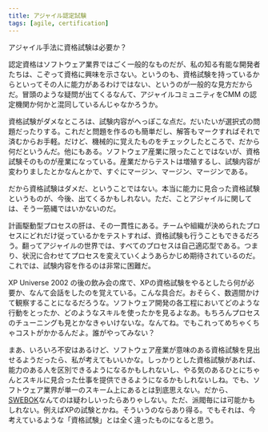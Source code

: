 ```yaml
---
title: アジャイル認定試験
tags: [agile, certification]
---
```


アジャイル手法に資格試験は必要か？

認定資格はソフトウェア業界ではごく一般的なものだが、私の知る有能な開発者たちは、こぞって資格に興味を示さない。というのも、資格試験を持っているからといってその人に能力があるわけではない、というのが一般的な見方だからだ。冒頭のような疑問が出てくるなんて、アジャイルコミュニティをCMM の認定機関か何かと混同しているんじゃなかろうか。

資格試験がダメなところは、試験内容がへっぽこな点だ。だいたいが選択式の問題だったりする。これだと問題を作るのも簡単だし、解答もマークすればそれで済むからお手軽。だけど、機械的に覚えたものをチェックしたところで、だから何だというんだ。他にもある。ソフトウェア産業に限ったことではないが、資格試験そのものが産業になっている。産業だからテストは増殖するし、試験内容が変わりましたとかなんとかで、すぐにマージン、マージン、マージンである。

だから資格試験はダメだ、ということではない。本当に能力に見合った資格試験というものが、今後、出てくるかもしれない。ただ、ことアジャイルに関しては、そう一筋縄ではいかないのだ。

計画駆動型プロセスの肝は、その一貫性にある。チームや組織が決められたプロセスにどれだけ従っているかをテストすれば、資格試験も行うこともできるだろう。翻ってアジャイルの世界では、すべてのプロセスは自己適応型である。つまり、状況に合わせてプロセスを変えていくようあらかじめ期待されているのだ。これでは、試験内容を作るのは非常に困難だ。

XP Universe 2002 の後の飲み会の席で、XPの資格試験をやるとしたら何が必要か、なんて会話をしたのを覚えている。こんな具合だ。おそらく、数週間かけて観察することになるだろうな。ソフトウェア開発の各工程においてどのような行動をとったか、どのようなスキルを使ったかを見るよなあ。もちろんプロセスのチューニングも見とかなきゃいけないな。なんてね。でもこれってめちゃくちゃコストがかかるんだよ。誰がやってみない？

まあ、いろいろ不安はあるけど、ソフトウェア産業が意味のある資格試験を見出せるようだったら、私が考えてもいいかな。しっかりとした資格試験があれば、能力のある人を区別できるようになるかもしれないし、やる気のあるひとにちゃんとスキルに見合った仕事を提供できるようになるかもしれないしね。でも、ソフトウェア業界が単一のスキーム上にあるとは到底思えない。だから、[SWEBOK](/Swebok)なんてのは疑わしいったらありゃしない。ただ、派閥毎には可能かもしれない。例えばXPの試験とかね。そういうのならあり得る。でもそれは、今考えているような「資格試験」とは全く違ったものになると思う。
